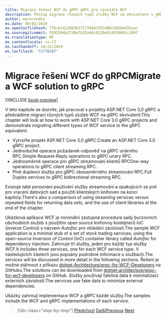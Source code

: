 ```yaml
---
title: Migrace řešení WCF do gRPC-gRPC pro vývojáře WCF
description: Postup migrace různých typů služby WCF na ekvivalent v gRPC.
author: markrendle
ms.date: 09/02/2019
ms.openlocfilehash: 77bcb1412803b371778943763308c3010ed35aac
ms.sourcegitcommit: 559259da2738a7b33a46c0130e51d336091c2097
ms.translationtype: MT
ms.contentlocale: cs-CZ
ms.lasthandoff: 10/22/2019
ms.locfileid: "72770107"
---
```

# <a name="migrate-a-wcf-solution-to-grpc"></a><span data-ttu-id="856be-103">Migrace řešení WCF do gRPC</span><span class="sxs-lookup"><span data-stu-id="856be-103">Migrate a WCF solution to gRPC</span></span>

[!INCLUDE [book-preview](../../../includes/book-preview.md)]

<span data-ttu-id="856be-104">V této kapitole se dozvíte, jak pracovat s projekty ASP.NET Core 3,0 gRPC a předvádíme migraci různých typů služeb WCF na gRPC ekvivalent:</span><span class="sxs-lookup"><span data-stu-id="856be-104">This chapter will look at how to work with ASP.NET Core 3.0 gRPC projects and demonstrate migrating different types of WCF service to the gRPC equivalent:</span></span>

- <span data-ttu-id="856be-105">Vytvořte projekt ASP.NET Core 3,0 gRPC.</span><span class="sxs-lookup"><span data-stu-id="856be-105">Create an ASP.NET Core 3.0 gRPC project.</span></span>
- <span data-ttu-id="856be-106">Jednoduché operace požadavek-odpověď na gRPC unárního RPC.</span><span class="sxs-lookup"><span data-stu-id="856be-106">Simple Request-Reply operations to gRPC unary RPC.</span></span>
- <span data-ttu-id="856be-107">Jednosměrné operace pro gRPC streamování klientů RPC</span><span class="sxs-lookup"><span data-stu-id="856be-107">One-way operations to gRPC client streaming RPC.</span></span>
- <span data-ttu-id="856be-108">Plně duplexní služby pro gRPC obousměrného streamování RPC.</span><span class="sxs-lookup"><span data-stu-id="856be-108">Full Duplex services to gRPC bidirectional streaming RPC.</span></span>

<span data-ttu-id="856be-109">Existuje také porovnání používání služby streamování a opakujících se polí pro vracení datových sad a použití klientských knihoven na konci kapitoly.</span><span class="sxs-lookup"><span data-stu-id="856be-109">There's also a comparison of using streaming services versus repeated fields for returning data sets, and the use of client libraries at the end of the chapter.</span></span>

<span data-ttu-id="856be-110">Ukázková aplikace WCF je minimální zástupná procedura sady burzovních obchodních služeb s použitím open source knihovny kontejnerů IoC (inverze Control) s názvem *Autofac* pro vkládání závislostí.</span><span class="sxs-lookup"><span data-stu-id="856be-110">The sample WCF application is a minimal stub of a set of stock trading services, using the open-source Inversion of Control (IoC) container library called *Autofac* for dependency injection.</span></span> <span data-ttu-id="856be-111">Zahrnuje tři služby, jeden pro každý typ služby WCF.</span><span class="sxs-lookup"><span data-stu-id="856be-111">It includes three services, one for each WCF service type.</span></span> <span data-ttu-id="856be-112">V následujících částech jsou popsány podrobné informace o službách.</span><span class="sxs-lookup"><span data-stu-id="856be-112">The services will be discussed in more detail in the following sections.</span></span> <span data-ttu-id="856be-113">Řešení je možné stáhnout z příkazu [dotnet-Architecture/grpc-for-WCF-Developers](https://github.com/dotnet-architecture/grpc-for-wcf-developers) na GitHubu.</span><span class="sxs-lookup"><span data-stu-id="856be-113">The solutions can be downloaded from [dotnet-architecture/grpc-for-wcf-developers](https://github.com/dotnet-architecture/grpc-for-wcf-developers) on GitHub.</span></span> <span data-ttu-id="856be-114">Služby používají falešná data k minimalizaci externích závislostí.</span><span class="sxs-lookup"><span data-stu-id="856be-114">The services use fake data to minimize external dependencies.</span></span>

<span data-ttu-id="856be-115">Ukázky zahrnují implementace WCF a gRPC každé služby.</span><span class="sxs-lookup"><span data-stu-id="856be-115">The samples include the WCF and gRPC implementations of each service.</span></span>

>[!div class="step-by-step"]
><span data-ttu-id="856be-116">[Předchozí](ws-protocols.md)
>[Další](create-project.md)</span><span class="sxs-lookup"><span data-stu-id="856be-116">[Previous](ws-protocols.md)
[Next](create-project.md)</span></span>
